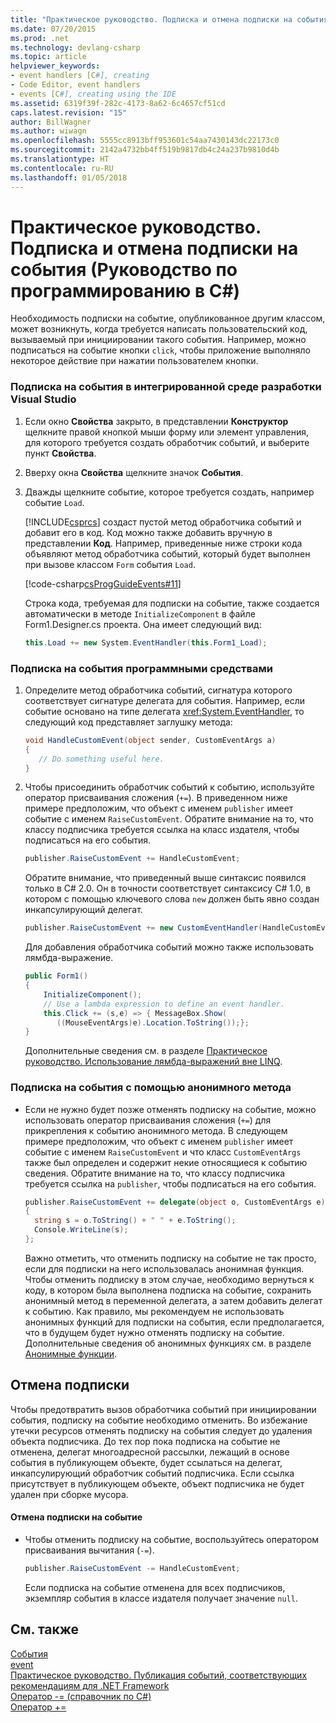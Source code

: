 ```yaml
---
title: "Практическое руководство. Подписка и отмена подписки на события (Руководство по программированию в C#)"
ms.date: 07/20/2015
ms.prod: .net
ms.technology: devlang-csharp
ms.topic: article
helpviewer_keywords:
- event handlers [C#], creating
- Code Editor, event handlers
- events [C#], creating using the IDE
ms.assetid: 6319f39f-282c-4173-8a62-6c4657cf51cd
caps.latest.revision: "15"
author: BillWagner
ms.author: wiwagn
ms.openlocfilehash: 5555cc8913bff953601c54aa7430143dc22173c0
ms.sourcegitcommit: 2142a4732bb4ff519b9817db4c24a237b9810d4b
ms.translationtype: HT
ms.contentlocale: ru-RU
ms.lasthandoff: 01/05/2018
---
```

# <a name="how-to-subscribe-to-and-unsubscribe-from-events-c-programming-guide"></a>Практическое руководство. Подписка и отмена подписки на события (Руководство по программированию в C#)
Необходимость подписки на событие, опубликованное другим классом, может возникнуть, когда требуется написать пользовательский код, вызываемый при инициировании такого события. Например, можно подписаться на событие кнопки `click`, чтобы приложение выполняло некоторое действие при нажатии пользователем кнопки.  
  
### <a name="to-subscribe-to-events-by-using-the-visual-studio-ide"></a>Подписка на события в интегрированной среде разработки Visual Studio  
  
1.  Если окно **Свойства** закрыто, в представлении **Конструктор** щелкните правой кнопкой мыши форму или элемент управления, для которого требуется создать обработчик событий, и выберите пункт **Свойства**.  
  
2.  Вверху окна **Свойства** щелкните значок **События**.  
  
3.  Дважды щелкните событие, которое требуется создать, например событие `Load`.  
  
     [!INCLUDE[csprcs](~/includes/csprcs-md.md)] создаст пустой метод обработчика событий и добавит его в код. Код можно также добавить вручную в представлении **Код**. Например, приведенные ниже строки кода объявляют метод обработчика событий, который будет выполнен при вызове классом `Form` события `Load`.  
  
     [!code-csharp[csProgGuideEvents#11](../../../csharp/programming-guide/events/codesnippet/CSharp/how-to-subscribe-to-and-unsubscribe-from-events_1.cs)]  
  
     Строка кода, требуемая для подписки на событие, также создается автоматически в методе `InitializeComponent` в файле Form1.Designer.cs проекта. Она имеет следующий вид:  
  
    ```csharp
    this.Load += new System.EventHandler(this.Form1_Load);  
    ```  
  
### <a name="to-subscribe-to-events-programmatically"></a>Подписка на события программными средствами  
  
1.  Определите метод обработчика событий, сигнатура которого соответствует сигнатуре делегата для события. Например, если событие основано на типе делегата <xref:System.EventHandler>, то следующий код представляет заглушку метода:  
  
    ```csharp
    void HandleCustomEvent(object sender, CustomEventArgs a)  
    {  
       // Do something useful here.  
    }  
    ```  
  
2.  Чтобы присоединить обработчик событий к событию, используйте оператор присваивания сложения (`+=`). В приведенном ниже примере предположим, что объект с именем `publisher` имеет событие с именем `RaiseCustomEvent`. Обратите внимание на то, что классу подписчика требуется ссылка на класс издателя, чтобы подписаться на его события.  
  
    ```csharp
    publisher.RaiseCustomEvent += HandleCustomEvent;  
    ```  
  
     Обратите внимание, что приведенный выше синтаксис появился только в C# 2.0. Он в точности соответствует синтаксису C# 1.0, в котором с помощью ключевого слова `new` должен быть явно создан инкапсулирующий делегат.  
  
    ```csharp
    publisher.RaiseCustomEvent += new CustomEventHandler(HandleCustomEvent);  
    ```  
  
     Для добавления обработчика событий можно также использовать лямбда-выражение.  
  
    ```csharp
    public Form1()  
    {  
        InitializeComponent();  
        // Use a lambda expression to define an event handler.  
        this.Click += (s,e) => { MessageBox.Show(  
           ((MouseEventArgs)e).Location.ToString());};  
    }  
    ```  
  
     Дополнительные сведения см. в разделе [Практическое руководство. Использование лямбда-выражений вне LINQ](../../../csharp/programming-guide/statements-expressions-operators/how-to-use-lambda-expressions-outside-linq.md).  
  
### <a name="to-subscribe-to-events-by-using-an-anonymous-method"></a>Подписка на события с помощью анонимного метода  
  
-   Если не нужно будет позже отменять подписку на событие, можно использовать оператор присваивания сложения (`+=`) для прикрепления к событию анонимного метода. В следующем примере предположим, что объект с именем `publisher` имеет событие с именем `RaiseCustomEvent` и что класс `CustomEventArgs` также был определен и содержит некие относящиеся к событию сведения. Обратите внимание на то, что классу подписчика требуется ссылка на `publisher`, чтобы подписаться на его события.  
  
    ```csharp
    publisher.RaiseCustomEvent += delegate(object o, CustomEventArgs e)  
    {  
      string s = o.ToString() + " " + e.ToString();  
      Console.WriteLine(s);  
    };  
    ```  
  
     Важно отметить, что отменить подписку на событие не так просто, если для подписки на него использовалась анонимная функция. Чтобы отменить подписку в этом случае, необходимо вернуться к коду, в котором была выполнена подписка на событие, сохранить анонимный метод в переменной делегата, а затем добавить делегат к событию. Как правило, мы рекомендуем не использовать анонимных функций для подписки на события, если предполагается, что в будущем будет нужно отменять подписку на событие. Дополнительные сведения об анонимных функциях см. в разделе [Анонимные функции](../../../csharp/programming-guide/statements-expressions-operators/anonymous-functions.md).  
  
## <a name="unsubscribing"></a>Отмена подписки  
 Чтобы предотвратить вызов обработчика событий при инициировании события, подписку на событие необходимо отменить. Во избежание утечки ресурсов отменять подписку на события следует до удаления объекта подписчика. До тех пор пока подписка на событие не отменена, делегат многоадресной рассылки, лежащий в основе события в публикующем объекте, будет ссылаться на делегат, инкапсулирующий обработчик событий подписчика. Если ссылка присутствует в публикующем объекте, объект подписчика не будет удален при сборке мусора.  
  
#### <a name="to-unsubscribe-from-an-event"></a>Отмена подписки на событие  
  
-   Чтобы отменить подписку на событие, воспользуйтесь оператором присваивания вычитания (`-=`).  
  
    ```csharp
    publisher.RaiseCustomEvent -= HandleCustomEvent;  
    ```  
  
     Если подписка на событие отменена для всех подписчиков, экземпляр события в классе издателя получает значение `null`.  
  
## <a name="see-also"></a>См. также  
 [События](../../../csharp/programming-guide/events/index.md)  
 [event](../../../csharp/language-reference/keywords/event.md)  
 [Практическое руководство. Публикация событий, соответствующих рекомендациям для .NET Framework](../../../csharp/programming-guide/events/how-to-publish-events-that-conform-to-net-framework-guidelines.md)  
 [Оператор -= (справочник по C#)](../../language-reference/operators/subtraction-assignment-operator.md)  
 [Оператор +=](../../../csharp/language-reference/operators/addition-assignment-operator.md)
